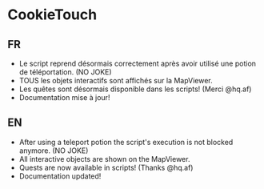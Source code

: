 # CookieTouch

## FR

- Le script reprend désormais correctement après avoir utilisé une potion de téléportation. (NO JOKE)
- TOUS les objets interactifs sont affichés sur la MapViewer.
- Les quêtes sont désormais disponible dans les scripts! (Merci @hq.af)
- Documentation mise à jour!

## EN

- After using a teleport potion the script's execution is not blocked anymore. (NO JOKE)
- All interactive objects are shown on the MapViewer.
- Quests are now available in scripts! (Thanks @hq.af)
- Documentation updated!
